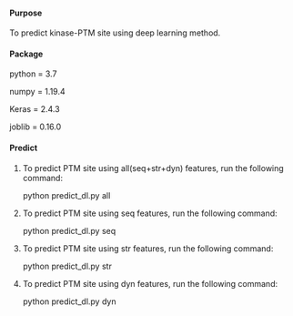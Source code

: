 #### Purpose

To predict kinase-PTM site using deep learning method.

#### Package

python = 3.7

numpy = 1.19.4

Keras = 2.4.3

joblib = 0.16.0

#### Predict

1. To predict PTM site using all(seq+str+dyn) features, run the following command:

   python predict_dl.py all

2. To predict PTM site using seq features, run the following command:

   python predict_dl.py seq

3. To predict PTM site using str features, run the following command:

   python predict_dl.py str

4. To predict PTM site using dyn features, run the following command:

   python predict_dl.py dyn